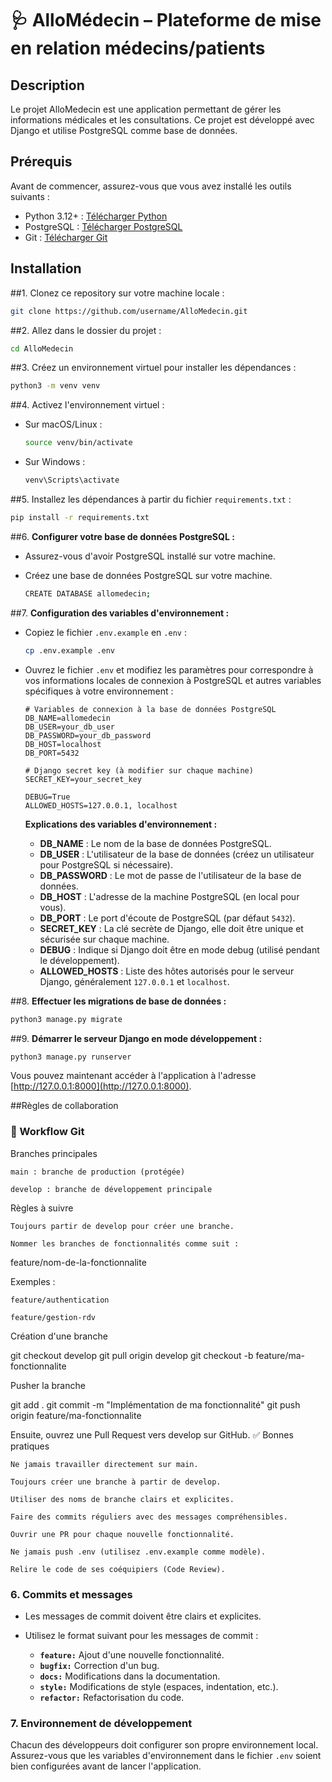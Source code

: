 
# 🩺 AlloMédecin – Plateforme de mise en relation médecins/patients

## Description

Le projet AlloMedecin est une application permettant de gérer les informations médicales et les consultations. Ce projet est développé avec Django et utilise PostgreSQL comme base de données.

## Prérequis

Avant de commencer, assurez-vous que vous avez installé les outils suivants :

- Python 3.12+ : [Télécharger Python](https://www.python.org/downloads/)
- PostgreSQL : [Télécharger PostgreSQL](https://www.postgresql.org/download/)
- Git : [Télécharger Git](https://git-scm.com/downloads)

## Installation

##1. Clonez ce repository sur votre machine locale :

   ```bash
   git clone https://github.com/username/AlloMedecin.git
````

##2. Allez dans le dossier du projet :

   ```bash
   cd AlloMedecin
   ```

##3. Créez un environnement virtuel pour installer les dépendances :

   ```bash
   python3 -m venv venv
   ```

##4. Activez l'environnement virtuel :

   * Sur macOS/Linux :

     ```bash
     source venv/bin/activate
     ```

   * Sur Windows :

     ```bash
     venv\Scripts\activate
     ```

##5. Installez les dépendances à partir du fichier `requirements.txt` :

   ```bash
   pip install -r requirements.txt
   ```

##6. **Configurer votre base de données PostgreSQL :**

   * Assurez-vous d'avoir PostgreSQL installé sur votre machine.
   * Créez une base de données PostgreSQL sur votre machine.

     ```bash
     CREATE DATABASE allomedecin;
     ```

##7. **Configuration des variables d'environnement :**

   * Copiez le fichier `.env.example` en `.env` :

     ```bash
     cp .env.example .env
     ```

   * Ouvrez le fichier `.env` et modifiez les paramètres pour correspondre à vos informations locales de connexion à PostgreSQL et autres variables spécifiques à votre environnement :

     ```env
     # Variables de connexion à la base de données PostgreSQL
     DB_NAME=allomedecin
     DB_USER=your_db_user
     DB_PASSWORD=your_db_password
     DB_HOST=localhost
     DB_PORT=5432

     # Django secret key (à modifier sur chaque machine)
     SECRET_KEY=your_secret_key

     DEBUG=True
     ALLOWED_HOSTS=127.0.0.1, localhost
     ```

     **Explications des variables d'environnement :**

     * **DB\_NAME** : Le nom de la base de données PostgreSQL.
     * **DB\_USER** : L'utilisateur de la base de données (créez un utilisateur pour PostgreSQL si nécessaire).
     * **DB\_PASSWORD** : Le mot de passe de l'utilisateur de la base de données.
     * **DB\_HOST** : L'adresse de la machine PostgreSQL (en local pour vous).
     * **DB\_PORT** : Le port d'écoute de PostgreSQL (par défaut `5432`).
     * **SECRET\_KEY** : La clé secrète de Django, elle doit être unique et sécurisée sur chaque machine.
     * **DEBUG** : Indique si Django doit être en mode debug (utilisé pendant le développement).
     * **ALLOWED\_HOSTS** : Liste des hôtes autorisés pour le serveur Django, généralement `127.0.0.1` et `localhost`.

##8. **Effectuer les migrations de base de données :**

   ```bash
   python3 manage.py migrate
   ```

##9. **Démarrer le serveur Django en mode développement :**

   ```bash
   python3 manage.py runserver
   ```

   Vous pouvez maintenant accéder à l'application à l'adresse [http://127.0.0.1:8000](http://127.0.0.1:8000).

##Règles de collaboration

### 🚀 Workflow Git
Branches principales

    main : branche de production (protégée)

    develop : branche de développement principale

Règles à suivre

    Toujours partir de develop pour créer une branche.

    Nommer les branches de fonctionnalités comme suit :

feature/nom-de-la-fonctionnalite

Exemples :

    feature/authentication

    feature/gestion-rdv

Création d'une branche

git checkout develop
git pull origin develop
git checkout -b feature/ma-fonctionnalite

Pusher la branche

git add .
git commit -m "Implémentation de ma fonctionnalité"
git push origin feature/ma-fonctionnalite

Ensuite, ouvrez une Pull Request vers develop sur GitHub.
✅ Bonnes pratiques

    Ne jamais travailler directement sur main.

    Toujours créer une branche à partir de develop.

    Utiliser des noms de branche clairs et explicites.

    Faire des commits réguliers avec des messages compréhensibles.

    Ouvrir une PR pour chaque nouvelle fonctionnalité.

    Ne jamais push .env (utilisez .env.example comme modèle).

    Relire le code de ses coéquipiers (Code Review).


### 6. Commits et messages

* Les messages de commit doivent être clairs et explicites.
* Utilisez le format suivant pour les messages de commit :

  * **`feature:`** Ajout d'une nouvelle fonctionnalité.
  * **`bugfix:`** Correction d'un bug.
  * **`docs:`** Modifications dans la documentation.
  * **`style:`** Modifications de style (espaces, indentation, etc.).
  * **`refactor:`** Refactorisation du code.

### 7. Environnement de développement

Chacun des développeurs doit configurer son propre environnement local. Assurez-vous que les variables d'environnement dans le fichier `.env` soient bien configurées avant de lancer l'application.

